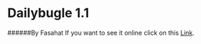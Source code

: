 # Dailybugle 1.1
######By Fasahat
If you want to see it online click on this [Link](https://snack.expo.dev/@ironarshxs/dailybugle1).
